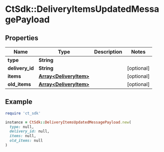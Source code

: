 # CtSdk::DeliveryItemsUpdatedMessagePayload

## Properties

| Name | Type | Description | Notes |
| ---- | ---- | ----------- | ----- |
| **type** | **String** |  |  |
| **delivery_id** | **String** |  | [optional] |
| **items** | [**Array&lt;DeliveryItem&gt;**](DeliveryItem.md) |  | [optional] |
| **old_items** | [**Array&lt;DeliveryItem&gt;**](DeliveryItem.md) |  | [optional] |

## Example

```ruby
require 'ct_sdk'

instance = CtSdk::DeliveryItemsUpdatedMessagePayload.new(
  type: null,
  delivery_id: null,
  items: null,
  old_items: null
)
```

